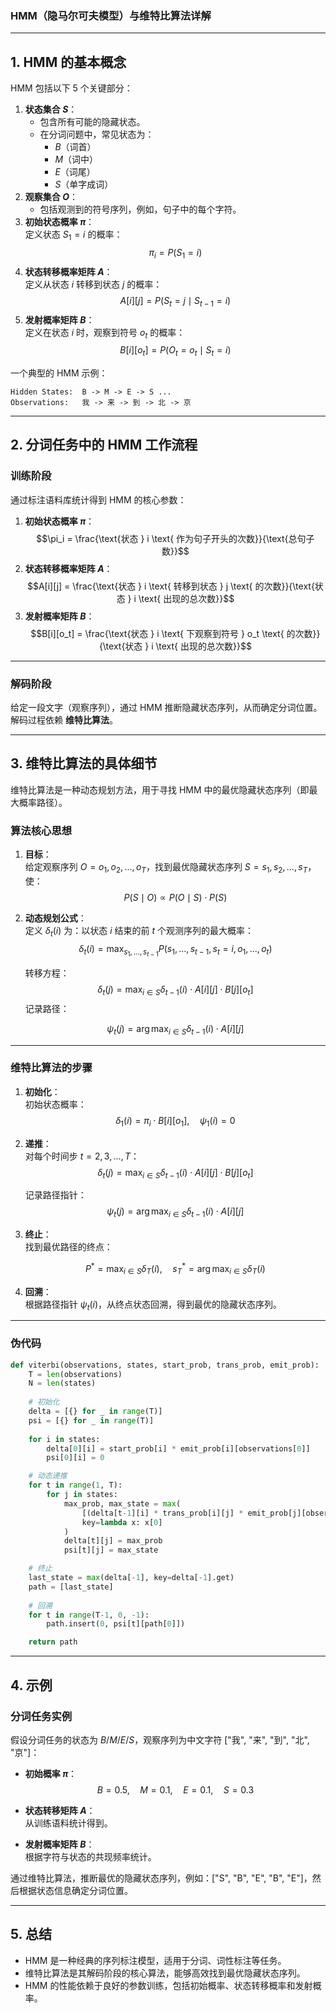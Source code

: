 ### **HMM（隐马尔可夫模型）与维特比算法详解**

---

## **1. HMM 的基本概念**

HMM 包括以下 5 个关键部分：

1. **状态集合 $S$**：
    - 包含所有可能的隐藏状态。
    - 在分词问题中，常见状态为：
        - $B$（词首）
        - $M$（词中）
        - $E$（词尾）
        - $S$（单字成词）
2. **观察集合 $O$**：
    - 包括观测到的符号序列，例如，句子中的每个字符。
3. **初始状态概率 $\pi$**：  
    定义状态 $S_1 = i$ 的概率：
    $$\pi_i = P(S_1 = i)$$
4. **状态转移概率矩阵 $A$**：  
    定义从状态 $i$ 转移到状态 $j$ 的概率：
    $$A[i][j] = P(S_t = j \mid S_{t-1} = i)$$
5. **发射概率矩阵 $B$**：  
    定义在状态 $i$ 时，观察到符号 $o_t$ 的概率：
    $$B[i][o_t] = P(O_t = o_t \mid S_t = i)$$

一个典型的 HMM 示例：

```
Hidden States:  B -> M -> E -> S ...
Observations:   我 -> 来 -> 到 -> 北 -> 京
```

---

## **2. 分词任务中的 HMM 工作流程**

### **训练阶段**

通过标注语料库统计得到 HMM 的核心参数：

1. **初始状态概率 $\pi$**：
    $$\pi_i = \frac{\text{状态 } i \text{ 作为句子开头的次数}}{\text{总句子数}}$$
2. **状态转移概率矩阵 $A$**：
    $$A[i][j] = \frac{\text{状态 } i \text{ 转移到状态 } j \text{ 的次数}}{\text{状态 } i \text{ 出现的总次数}}$$
3. **发射概率矩阵 $B$**：
    $$B[i][o_t] = \frac{\text{状态 } i \text{ 下观察到符号 } o_t \text{ 的次数}}{\text{状态 } i \text{ 出现的总次数}}$$

---

### **解码阶段**

给定一段文字（观察序列），通过 HMM 推断隐藏状态序列，从而确定分词位置。解码过程依赖 **维特比算法**。

---

## **3. 维特比算法的具体细节**

维特比算法是一种动态规划方法，用于寻找 HMM 中的最优隐藏状态序列（即最大概率路径）。

### **算法核心思想**

1. **目标**：  
    给定观察序列 $O = {o_1, o_2, ..., o_T}$，找到最优隐藏状态序列 $S = {s_1, s_2, ..., s_T}$，使：
    $$P(S \mid O) \propto P(O \mid S) \cdot P(S)$$
2. **动态规划公式**：  
    定义 $\delta_t(i)$ 为：以状态 $i$ 结束的前 $t$ 个观测序列的最大概率：
    $$\delta_t(i) = \max_{s_1, ..., s_{t-1}} P(s_1, ..., s_{t-1}, s_t = i, o_1, ..., o_t)$$
    
    转移方程：
    $$\delta_t(j) = \max_{i \in S} \delta_{t-1}(i) \cdot A[i][j] \cdot B[j][o_t]
    $$
    记录路径：
    
    $$\psi_t(j) = \arg\max_{i \in S} \delta_{t-1}(i) \cdot A[i][j]$$
---

### **维特比算法的步骤**

1. **初始化**：  
    初始状态概率：
    $$\delta_1(i) = \pi_i \cdot B[i][o_1], \quad \psi_1(i) = 0$$
2. **递推**：  
    对每个时间步 $t = 2, 3, ..., T$：
    $$\delta_t(j) = \max_{i \in S} \delta_{t-1}(i) \cdot A[i][j] \cdot B[j][o_t]$$
    
    记录路径指针：
    $$\psi_t(j) = \arg\max_{i \in S} \delta_{t-1}(i) \cdot A[i][j]$$
3. **终止**：  
    找到最优路径的终点：
    
    $$P^* = \max_{i \in S} \delta_T(i), \quad s_T^* = \arg\max_{i \in S} \delta_T(i)$$
4. **回溯**：  
    根据路径指针 $\psi_t(i)$，从终点状态回溯，得到最优的隐藏状态序列。
    

---

### **伪代码**

```python
def viterbi(observations, states, start_prob, trans_prob, emit_prob):
    T = len(observations)
    N = len(states)
    
    # 初始化
    delta = [{} for _ in range(T)]
    psi = [{} for _ in range(T)]
    
    for i in states:
        delta[0][i] = start_prob[i] * emit_prob[i][observations[0]]
        psi[0][i] = 0

    # 动态递推
    for t in range(1, T):
        for j in states:
            max_prob, max_state = max(
                [(delta[t-1][i] * trans_prob[i][j] * emit_prob[j][observations[t]], i) for i in states],
                key=lambda x: x[0]
            )
            delta[t][j] = max_prob
            psi[t][j] = max_state

    # 终止
    last_state = max(delta[-1], key=delta[-1].get)
    path = [last_state]
    
    # 回溯
    for t in range(T-1, 0, -1):
        path.insert(0, psi[t][path[0]])

    return path
```

---

## **4. 示例**

### **分词任务实例**

假设分词任务的状态为 $B/M/E/S$，观察序列为中文字符 ["我", "来", "到", "北", "京"]：

- **初始概率 $\pi$**：
    $$B=0.5, \quad M=0.1, \quad E=0.1, \quad S=0.3$$
- **状态转移矩阵 $A$**：  
    从训练语料统计得到。
    
- **发射概率矩阵 $B$**：  
    根据字符与状态的共现频率统计。
    

通过维特比算法，推断最优的隐藏状态序列，例如：["S", "B", "E", "B", "E"]，然后根据状态信息确定分词位置。

---

## **5. 总结**

- HMM 是一种经典的序列标注模型，适用于分词、词性标注等任务。
- 维特比算法是其解码阶段的核心算法，能够高效找到最优隐藏状态序列。
- HMM 的性能依赖于良好的参数训练，包括初始概率、状态转移概率和发射概率。